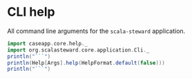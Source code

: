 # CLI help

All command line arguments for the `scala-steward` application.

```scala mdoc:passthrough
import caseapp.core.help._
import org.scalasteward.core.application.Cli._
println("```")
println(Help[Args].help(HelpFormat.default(false)))
println("```")
```
